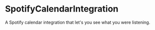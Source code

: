 # SpotifyCalendarIntegration
A Spotify calendar integration that let's you see what you were listening.
